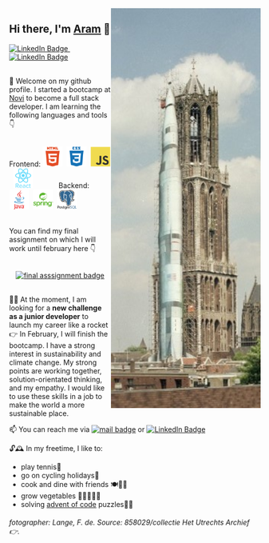 <img align="right"  src="X13968-L3368_Utrechts-Archief_Saturnus_600 (1).jpg" alt="LinkedIn Badge" height="800" title="Lange, F. de, fotograaf 858029/ collectie Het Utrechts Archief." />
 
## Hi there, I'm [Aram](https://www.linkedin.com/in/aramwondergem/) 👋



<div id="badges">
  <a href="https://www.linkedin.com/in/aramwondergem/">
    <img src="https://img.shields.io/badge/LinkedIn-blue?style=for-the-badge&logo=linkedin&logoColor=white" alt="LinkedIn Badge"/>
  </a>
 &nbsp;
 <a href="aramWondergemCV.pdf">
    <img src="https://img.shields.io/badge/%F0%9F%A7%BE-CV-yellow?style=for-the-badge" alt="LinkedIn Badge"/>
  </a>
 
 
  </div>
  
  <br/>
  
 👋 Welcome on my github profile. I started a bootcamp at <a href="https://www.novi.nl/">Novi<a> to become a full stack developer. I am learning the following languages and tools 👇
  
  
  <br/>
  
  <div> 
  <span>Frontend:    </span>
  <img src="https://github.com/devicons/devicon/blob/master/icons/html5/html5-plain-wordmark.svg" title="Java" alt="Java" width="40" height="40"/>&nbsp;
  <img src="https://github.com/devicons/devicon/blob/master/icons/css3/css3-plain-wordmark.svg" title="Java" alt="Java" width="40" height="40"/>&nbsp;
  <img src="https://github.com/devicons/devicon/blob/master/icons/javascript/javascript-original.svg" title="Java" alt="Java" width="40" height="40"/>&nbsp;
  <img src="https://github.com/devicons/devicon/blob/master/icons/react/react-original-wordmark.svg" title="Java" alt="Java" width="40" height="40"/>&nbsp;
  &nbsp;&nbsp;&nbsp;&nbsp;&nbsp;&nbsp;&nbsp;&nbsp;&nbsp;&nbsp;
  <span>Backend:    </span>
  <img src="https://github.com/devicons/devicon/blob/master/icons/java/java-original-wordmark.svg" title="Java" alt="Java" width="40" height="40"/>&nbsp;
  <img src="https://github.com/devicons/devicon/blob/master/icons/spring/spring-original-wordmark.svg" title="Java" alt="Java" width="40" height="40"/>&nbsp;
  <img src="https://github.com/devicons/devicon/blob/master/icons/postgresql/postgresql-original-wordmark.svg" title="Java" alt="Java" width="40" height="40"/>&nbsp;
  </div>
  
  <br/>
  

  You can find my final assignment on which I will work until february here 👇 
  
  <br/>
  
  <div align="center" > 
  <a href="https://github.com/AramWondergem/final-assignment-bootcamp">
    <img src="https://img.shields.io/badge/-Final%20assignment-red?style=for-the-badge" alt="final asssignment badge"/>
  </a>
  </div>
  
  <br/>
  
  
  
👨‍💼 At the moment, I am looking for a **new challenge as a junior developer** to launch my career like a rocket 👉 In February, I will finish the bootcamp. I have a strong interest in sustainability and climate change. My strong points are working together, solution-orientated thinking, and my empathy. I would like to use these skills in a job to make the world a more sustainable place.
  
  
  📫 You can reach me via [<img src="https://img.shields.io/badge/-aramwondergem%40gmail.com-yellow?style=for-the-badge&logo=gmail" alt="mail badge"/>](mailto:aramwondergem@gmail.com) or <a href="https://www.linkedin.com/in/aramwondergem/">
    <img src="https://img.shields.io/badge/LinkedIn-blue?style=for-the-badge&logo=linkedin&logoColor=white" alt="LinkedIn Badge"/>
  </a>
 
 
 🔓🕰 In my freetime, I like to: 
 
 - play tennis🎾
 - go on cycling holidays🚵‍
 - cook and dine with friends 🍽👨‍🍳
- grow vegetables 🍅🥦🌽🧄🌱
 - solving [advent of code](/AramWondergem/advent-of-code-2022) puzzles👨‍💻

 ###### fotographer: Lange, F. de.  Source: 858029/collectie Het Utrechts Archief 👉.



<!-- - 👋 Hi, I’m @AramWondergem
- 👀 I’m interested in ...
- 🌱 I’m currently learning ...
- 💞️ I’m looking to collaborate on ...
- 📫 How to reach me ...
 -->
<!---
AramWondergem/AramWondergem is a ✨ special ✨ repository because its `README.md` (this file) appears on your GitHub profile.
You can click the Preview link to take a look at your changes.
--->


